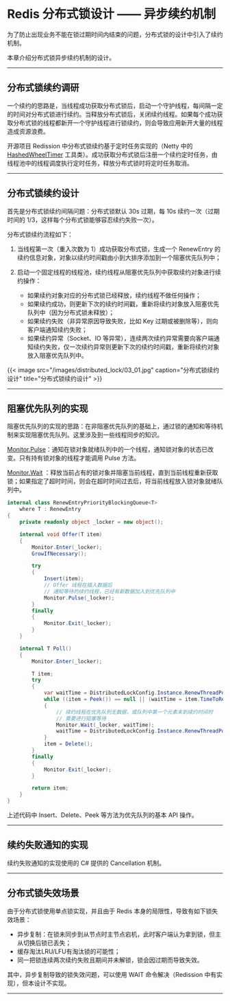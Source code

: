 # Redis 分布式锁设计 —— 异步续约机制


为了防止出现业务不能在锁过期时间内结束的问题，分布式锁的设计中引入了续约机制。

本章介绍分布式锁异步续约机制的设计。

---

## 分布式锁续约调研

一个续约的思路是，当线程成功获取分布式锁后，启动一个守护线程，每间隔一定的时间对分布式锁进行续约。当释放分布式锁后，关闭续约线程。如果每个成功获取分布式锁的线程都新开一个守护线程进行锁续约，则会导致应用新开大量的线程造成资源浪费。

开源项目 Redission 中分布式锁续约基于定时任务实现的（Netty 中的 [HashedWheelTimer](https://netty.io/4.0/api/io/netty/util/HashedWheelTimer.html) 工具类）。成功获取分布式锁后注册一个续约定时任务，由线程池中的线程调度执行定时任务，释放分布式锁时将定时任务取消。

---

## 分布式锁续约设计

首先是分布式锁续约间隔问题：分布式锁默认 30s 过期，每 10s 续约一次（过期时间的 1/3，这样每个分布式锁能够容忍续约失败一次）。

分布式锁续约流程如下：

1. 当线程第一次（重入次数为 1）成功获取分布式锁，生成一个 RenewEntry 的续约信息对象，对象以续约时间戳由小到大排序添加到一个阻塞优先队列中；

2. 启动一个固定线程的线程池，续约线程从阻塞优先队列中获取续约对象进行续约操作：

    - 如果续约对象对应的分布式锁已经释放，续约线程不做任何操作；
    - 如果续约成功，则更新下次的续约时间戳，重新将续约对象放入阻塞优先队列中（因为分布式锁未释放）；
    - 如果续约失败（非异常原因导致失败，比如 Key 过期或被删除等），则向客户端通知续约失败；
    - 如果续约异常（Socket、IO 等异常），连续两次续约异常需要向客户端通知续约失败，仅一次续约异常则更新下次的续约时间戳，重新将续约对象放入阻塞优先队列中。

{{< image src="/images/distributed_lock/03_01.jpg" caption="分布式锁续约设计" title="分布式锁续约设计" >}}

---

## 阻塞优先队列的实现

阻塞优先队列的实现的思路：在非阻塞优先队列的基础上，通过锁的通知和等待机制来实现阻塞优先队列。这里涉及到一些线程同步的知识。

[Monitor.Pulse](https://learn.microsoft.com/en-us/dotnet/api/system.threading.monitor.pulse?view=net-8.0)：通知在锁对象就绪队列中的一个线程，通知锁对象的状态已改变。只有持有锁对象的线程才能调用 Pulse 方法。

[Monitor.Wait](https://learn.microsoft.com/en-us/dotnet/api/system.threading.monitor.wait?view=net-8.0) ：释放当前占有的锁对象并阻塞当前线程，直到当前线程重新获取锁；如果指定了超时时间，则会在超时时间过去后，将当前线程放入锁对象就绪队列中。

``` csharp
internal class RenewEntryPriorityBlockingQueue<T>
    where T : RenewEntry
{
    private readonly object _locker = new object();

    internal void Offer(T item)
    {
        Monitor.Enter(_locker);
        GrowIfNecessary();

        try
        {
            Insert(item);
            // Offer 线程在插入数据后
            // 通知等待的续约线程，已经有新数据加入到优先队列中
            Monitor.Pulse(_locker);
        }
        finally
        {
            Monitor.Exit(_locker);
        }
    }

    internal T Poll()
    {
        Monitor.Enter(_locker);

        T item;
        try
        {
            var waitTime = DistributedLockConfig.Instance.RenewThreadPollIntervalMilliseconds;
            while ((item = Peek()) == null || (waitTime = item.TimeToRenew()) > 0)
            {
                // 续约线程在优先队列无数据，或队列中第一个元素未到续约时间时
                // 需要进行阻塞等待
                Monitor.Wait(_locker, waitTime);
                waitTime = DistributedLockConfig.Instance.RenewThreadPollIntervalMilliseconds;
            }
            item = Delete();
        }
        finally
        {
            Monitor.Exit(_locker);
        }

        return item;
    }
}
```

上述代码中 Insert、Delete、Peek 等方法为优先队列的基本 API 操作。

---

## 续约失败通知的实现

续约失败通知的实现使用的 C# 提供的 Cancellation 机制。

---

## 分布式锁失效场景

由于分布式锁使用单点锁实现，并且由于 Redis 本身的局限性，导致有如下锁失效场景：

- 异步复制：在锁未同步到从节点时主节点宕机，此时客户端认为拿到锁，但主从切换后锁已丢失；
- 缓存淘汰LRU/LFU有淘汰锁的可能性；
- 同一把锁连续两次续约失败且期间并未解锁，锁会因过期而导致失效。

其中，异步复制导致的锁失效问题，可以使用 WAIT 命令解决（Redission 中有实现），但本设计不实现。

---

